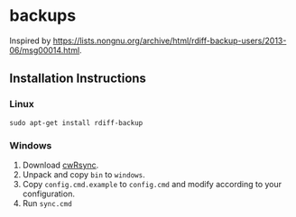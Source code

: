 # backups

Inspired by https://lists.nongnu.org/archive/html/rdiff-backup-users/2013-06/msg00014.html.

## Installation Instructions

### Linux

```
sudo apt-get install rdiff-backup
```

### Windows

1. Download [cwRsync](https://www.itefix.net/content/cwrsync-free-edition).
2. Unpack and copy `bin` to `windows`.
3. Copy `config.cmd.example` to `config.cmd` and modify according to your configuration.
4. Run `sync.cmd`

